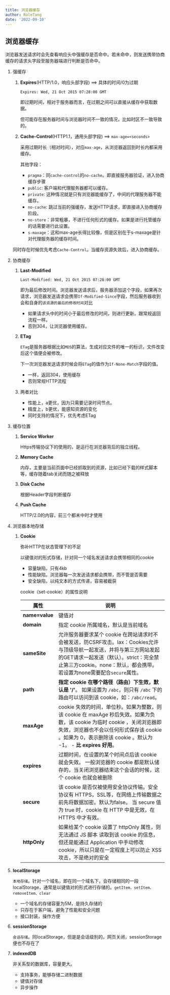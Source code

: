 ```yaml
---
title: 浏览器缓存
author: RoleTang
date: '2022-09-10'
---
```


## 浏览器缓存

​	浏览器发送请求时会先查看响应头中强缓存是否命中。若未命中，则发送携带协商缓存的请求头字段至服务器端进行判断是否命中。

1. 强缓存

   1. **Expires**(HTTP/1.0，响应头部字段) ==> 具体的时间/0为过期

      `Expires: Wed, 21 Oct 2015 07:28:00 GMT`

      即过期时间，相对于服务器而言，在过期之间可以直接从缓存中获取数据。

      但可能存在服务器时间与浏览器时间不一致的情况，比如时区不一致导致的。

   2. **Cache-Control**(HTTP1.1，通用头部字段) ==> `max-age=<seconds>`

      采用过期时长（相对时间），对应`max-age`，从浏览器返回到时长内都采用缓存。

      其他字段：

      - `pragma`：同`cache-control`的`no-cache`。即直接服务器验证，进入协商缓存步骤
      - `public`: 客户端和代理服务器都可以缓存。
      - `private`: 这种情况就是只有浏览器能缓存了，中间的代理服务器不能缓存。
      - `no-cache`: 跳过当前的强缓存，发送HTTP请求，即直接进入协商缓存阶段。
      - `no-store`：非常粗暴，不进行任何形式的缓存。如果是进行托管缓存的话需要进行此设置。
      - `s-maxage`：这和max-age长得比较像，但是区别在于s-maxage是针对代理服务器的缓存时间。


   同时存在时候优先考虑`Cache-Control`。当缓存资源失效后，进入协商缓存。

2. 协商缓存

   1. **Last-Modified**

      `Last-Modified: Wed, 21 Oct 2015 07:28:00 GMT`

      即为最后修改时间。浏览器发送请求后，服务器添加这个字段，如果再次请求，浏览器发送请求会携带`If-Modified-Since`字段，然后服务器收到会和自身的`该资源的最后的修改时间`对比

      - 如果请求头中的时间小于最后修改的时间，则进行更新。跟常规返回流程一样。
      - 否则304，让浏览器使用缓存。

   2. **ETag**

      `ETag`是服务器根据比如`MD5`的算法，生成对应文件的唯一的标识，文件改变后这个值便会被修改。

      下一次浏览器发送请求时候会将`ETag`的值作为`If-None-Match`字段的值。

      - 一样，返回304，使用缓存
      - 否则常规HTTP流程

   3. 两者对比

      - 性能上，a更优，因为只需要记录时间节点。
      - 精度上，b更优，能感知资源的变化
      - 同时支持的情况下，优先考虑ETag

3. 缓存位置

   1. **Service Worker**

      Https传输协议下的使用的，是运行在浏览器背后的独立线程。

   2. **Memory Cache**

      内存，主要是当前页面中已经抓取到的资源，比如已经下载的样式脚本等，缓存随着tab关闭而随之被释放

   3. **Disk Cache**

      根据Header字段判断缓存

   4. **Push Cache**

      HTTP/2.0的内容，前三个都未中时才使用

4. 浏览器本地存储

   1. **Cookie**

      弥补HTTP在状态管理下的不足

      以键值对的形式存储，针对同一个域名发送请求会携带相同的cookie

      - 容量缺陷，只有4kb
      - 性能缺陷，浏览器每一次发送请求都会携带，而不管是否需要
      - 安全缺陷，以纯文本的方式传递，容易被截获

      cookie（set-cookie）的属性说明

      | 属性           | 说明                                                         |
      | -------------- | ------------------------------------------------------------ |
      | **name=value** | 键值对                                                       |
      | **domain**     | 指定 cookie 所属域名，默认是当前域名                         |
      | **sameSite**   | 允许服务器要求某个 cookie 在跨站请求时不会被发送，防CSRF攻击。lax：Cookies允许与顶级导航一起发送，并将与第三方网站发起的GET请求一起发送（默认）。strict：完全禁止第三方cookie。none：默认，都会携带。若设置为none需要配合`secure`属性。 |
      | **path**       | **指定 cookie 在哪个路径（路由）下生效，默认是 '/'**。 如果设置为 `/abc`，则只有 `/abc` 下的路由可以访问到该 cookie，如：`/abc/read`。 |
      | **maxAge**     | cookie 失效的时间，单位秒。如果为整数，则该 cookie 在 maxAge 秒后失效。如果为负数，该 cookie 为临时 cookie ，关闭浏览器即失效，浏览器也不会以任何形式保存该 cookie 。如果为 0，表示删除该 cookie 。默认为 -1。 \- **比 expires 好用**。 |
      | **expires**    | 过期时间，在设置的某个时间点后该 cookie 就会失效。 一般浏览器的 cookie 都是默认储存的，当关闭浏览器结束这个会话的时候，这个 cookie 也就会被删除 |
      | **secure**     | 该 cookie 是否仅被使用安全协议传输。安全协议有 HTTPS，SSL等，在网络上传输数据之前先将数据加密。默认为false。 当 secure 值为 true 时，cookie 在 HTTP 中是无效，在 HTTPS 中才有效。 |
      | **httpOnly**   | 如果给某个 cookie 设置了 httpOnly 属性，则无法通过 JS 脚本 读取到该 cookie 的信息，但还是能通过 Application 中手动修改 cookie，所以只是在一定程度上可以防止 XSS 攻击，不是绝对的安全 |



5. **localStorage**

   `本地存储`。针对一个域名，即在同一个域名下，会存储相同的一段localStorage，通常是以键值对的形式进行存储的。`getItem、setItem、removeItem、clear`

      - 一个域名的存储容量为5M，是持久存储的
      - 只存在于客户端，避免了性能和安全问题
      - 接口封装，操作方便


6. **sessionStorage**

   `会话存储`。同localStorage，但是是会话级别的，网页关闭，sessionStorage便也不存在了

7. **indexedDB**

   非关系型的数据库，容量更大。

   - 支持事务，能够存储二进制数据
   - 键值对存储
   - 异步操作